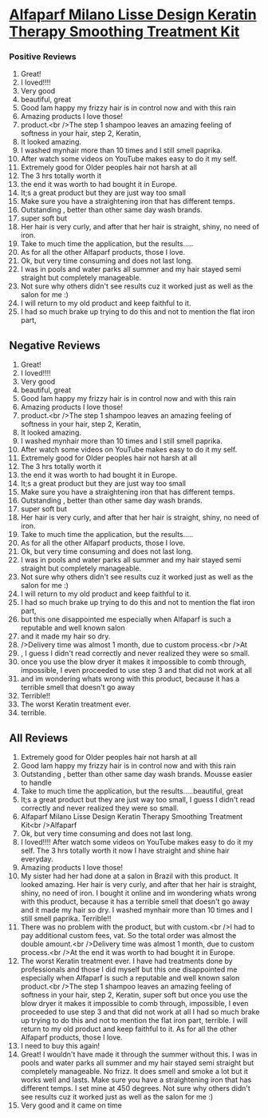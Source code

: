 # [Alfaparf Milano Lisse Design Keratin Therapy Smoothing Treatment Kit](https://products.checkmycream.com/products/Alfaparf-Milano-Lisse-Design-Keratin-Therapy-Smoothing-Treatment-Kit.html)

### Positive Reviews

<ol>
      <li>Great!</li>
      <li>I loved!!!!</li>
      <li>Very good</li>
      <li>beautiful, great</li>
      <li>Good Iam happy my frizzy hair is in control now and with this rain</li>
      <li>Amazing products I love those!</li>
      <li>product.&lt;br /&gt;The step 1 shampoo leaves an amazing feeling of softness in your hair, step 2, Keratin,</li>
      <li>It looked amazing.</li>
      <li>I washed mynhair more than 10 times and I still smell paprika.</li>
      <li>After watch some videos on YouTube makes easy to do it my self.</li>
      <li>Extremely good for Older peoples hair not harsh at all</li>
      <li>The 3 hrs totally worth it</li>
      <li>the end it was worth to had bought it in Europe.</li>
      <li>It;s a great product but they are just way too small</li>
      <li>Make sure you have a straightening iron that has different temps.</li>
      <li>Outstanding , better than other same day wash brands.  </li>
      <li>super soft but</li>
      <li>Her hair is very curly, and after that her hair is straight, shiny, no need of iron.</li>
      <li>Take to much time the application, but the results.....</li>
      <li>As for all the other Alfaparf products, those I love.</li>
      <li>Ok, but very time consuming and does not last long.</li>
      <li>I was in pools and water parks all summer and my hair stayed semi straight but completely manageable.</li>
      <li>Not sure why others didn&#x27;t see results cuz it worked just as well as the salon for me :)</li>
      <li>I will return to my old product and keep faithful to it.</li>
      <li>I had so much brake up trying to do this and not to mention the flat iron part,</li>
</ol>


<h2>Negative Reviews</h2>
<ol>
<li> Great!</li>
<li> I loved!!!!</li>
<li> Very good</li>
<li> beautiful, great</li>
<li> Good Iam happy my frizzy hair is in control now and with this rain</li>
<li> Amazing products I love those!</li>
<li> product.&lt;br /&gt;The step 1 shampoo leaves an amazing feeling of softness in your hair, step 2, Keratin,</li>
<li> It looked amazing.</li>
<li> I washed mynhair more than 10 times and I still smell paprika.</li>
<li> After watch some videos on YouTube makes easy to do it my self.</li>
<li> Extremely good for Older peoples hair not harsh at all</li>
<li> The 3 hrs totally worth it</li>
<li> the end it was worth to had bought it in Europe.</li>
<li> It;s a great product but they are just way too small</li>
<li> Make sure you have a straightening iron that has different temps.</li>
<li> Outstanding , better than other same day wash brands.  </li>
<li> super soft but</li>
<li> Her hair is very curly, and after that her hair is straight, shiny, no need of iron.</li>
<li> Take to much time the application, but the results.....</li>
<li> As for all the other Alfaparf products, those I love.</li>
<li> Ok, but very time consuming and does not last long.</li>
<li> I was in pools and water parks all summer and my hair stayed semi straight but completely manageable.</li>
<li> Not sure why others didn&#x27;t see results cuz it worked just as well as the salon for me :)</li>
<li> I will return to my old product and keep faithful to it.</li>
<li> I had so much brake up trying to do this and not to mention the flat iron part,</li>
<li> but this one disappointed me especially when Alfaparf is such a reputable and well known salon</li>
<li> and it made my hair so dry.</li>
<li> /&gt;Delivery time was almost 1 month, due to custom process.&lt;br /&gt;At</li>
<li> , I guess I didn&#x27;t read correctly and never realized they were so small.</li>
<li> once you use the blow dryer it makes it impossible to comb through, impossible, I even proceeded to use step 3 and that did not work at all</li>
<li> and im wondering whats wrong with this product, because it has a terrible smell that doesn&#x27;t go away</li>
<li> Terrible!!</li>
<li> The worst Keratin treatment ever.</li>
<li> terrible.</li>
</ol>

<h2>All Reviews</h2>

<ol>
    <li> Extremely good for Older peoples hair not harsh at all</li>
    <li> Good Iam happy my frizzy hair is in control now and with this rain</li>
    <li> Outstanding , better than other same day wash brands.  Mousse easier to handle</li>
    <li> Take to much time the application, but the results.....beautiful, great</li>
    <li> It;s a great product but they are just way too small, I guess I didn&#x27;t read correctly and never realized they were so small.</li>
    <li> Alfaparf Milano Lisse Design Keratin Therapy Smoothing Treatment Kit&lt;br /&gt;Alfaparf</li>
    <li> Ok, but very time consuming and does not last long.</li>
    <li> I loved!!!! After watch some videos on YouTube makes easy to do it my self. The 3 hrs totally worth it now I have straight and shine hair everyday.</li>
    <li> Amazing products I love those!</li>
    <li> My sister had her had done at a salon in Brazil with this product. It looked amazing. Her hair is very curly, and after that her hair is straight, shiny, no need of iron. I bought it online and im wondering whats wrong with this product, because it has a terrible smell that doesn&#x27;t go away and it made my hair so dry. I washed mynhair more than 10 times and I still smell paprika. Terrible!!</li>
    <li> There was no problem with the product, but with custom.&lt;br /&gt;I had to pay additional custom fees, vat. So the total order was almost the double amount.&lt;br /&gt;Delivery time was almost 1 month, due to custom process.&lt;br /&gt;At the end it was worth to had bought it in Europe.</li>
    <li> The worst Keratin treatment ever. I have had treatments done by professionals and those I did myself but this one disappointed me especially when Alfaparf is such a reputable and well known salon product.&lt;br /&gt;The step 1 shampoo leaves an amazing feeling of softness in your hair, step 2, Keratin, super soft but once you use the blow dryer it makes it impossible to comb through, impossible, I even proceeded to use step 3 and that did not work at all I had so much brake up trying to do this and not to mention the flat iron part, terrible. I will return to my old product and keep faithful to it. As for all the other Alfaparf products, those I love.</li>
    <li> I need to buy this again!</li>
    <li> Great! I wouldn&#x27;t have made it through the summer without this. I was in pools and water parks all summer and my hair stayed semi straight but completely manageable. No frizz. It does smell and smoke a lot but it works well and lasts. Make sure you have a straightening iron that has different temps. I set mine at 450 degrees. Not sure why others didn&#x27;t see results cuz it worked just as well as the salon for me :)</li>
    <li> Very good and it came on time</li>
</ol>





